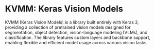 # KVMM: Keras Vision Models

KVMM (Keras Vision Models) is a library built entirely with Keras 3, providing a collection of pretrained vision models designed for segmentation, object detection, vision-language modeling (VLMs), and classification. The library features custom layers and backbone support, enabling flexible and efficient model usage across various vision tasks.